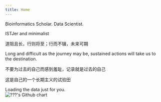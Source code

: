 ```yaml
---
title: Home
---
```






Bioinformatics Scholar. Data Scientist.

ISTJer and minimalist

道阻且长，行则将至；行而不辍，未来可期

Long and difficult as the journey may be, sustained actions will take us to the destination.

不要为过去的自己而感到羞耻，记录就是过去的自己

这是自己的一个长期主义的试验田


<!--more-->

<!-- Prepare a container for your calendar. -->
<script
  src="https://cdn.rawgit.com/IonicaBizau/github-calendar/gh-pages/dist/github-calendar.min.js"
>
</script>

<!-- Optionally, include the theme (if you don't want to struggle to write the CSS) -->
<link
  rel="stylesheet"
  href="https://cdn.rawgit.com/IonicaBizau/github-calendar/gh-pages/dist/github-calendar.css"
/>

<!-- Prepare a container for your calendar. -->
<div class="calendar">
    <!-- Loading stuff -->
    Loading the data just for you.
</div>

<script>
    new GitHubCalendar(".calendar", "kongjianyang");
</script>
<!-- Prepare a container for your calendar. -->


<img src="https://ghchart.rshah.org/kongjianyang" alt="???'s Github chart" />